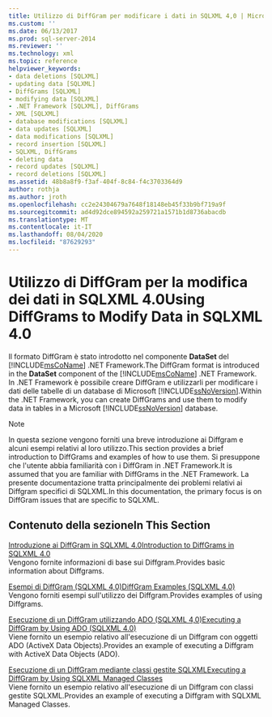 ```yaml
---
title: Utilizzo di DiffGram per modificare i dati in SQLXML 4,0 | Microsoft Docs
ms.custom: ''
ms.date: 06/13/2017
ms.prod: sql-server-2014
ms.reviewer: ''
ms.technology: xml
ms.topic: reference
helpviewer_keywords:
- data deletions [SQLXML]
- updating data [SQLXML]
- DiffGrams [SQLXML]
- modifying data [SQLXML]
- .NET Framework [SQLXML], DiffGrams
- XML [SQLXML]
- database modifications [SQLXML]
- data updates [SQLXML]
- data modifications [SQLXML]
- record insertion [SQLXML]
- SQLXML, DiffGrams
- deleting data
- record updates [SQLXML]
- record deletions [SQLXML]
ms.assetid: 48b8a8f9-f3af-404f-8c84-f4c3703364d9
author: rothja
ms.author: jroth
ms.openlocfilehash: cc2e24304679a7648f18148eb45f33b9bf719a9f
ms.sourcegitcommit: ad4d92dce894592a259721a1571b1d8736abacdb
ms.translationtype: MT
ms.contentlocale: it-IT
ms.lasthandoff: 08/04/2020
ms.locfileid: "87629293"
---
```

# <a name="using-diffgrams-to-modify-data-in-sqlxml-40"></a><span data-ttu-id="0773f-102">Utilizzo di DiffGram per la modifica dei dati in SQLXML 4.0</span><span class="sxs-lookup"><span data-stu-id="0773f-102">Using DiffGrams to Modify Data in SQLXML 4.0</span></span>
  <span data-ttu-id="0773f-103">Il formato DiffGram è stato introdotto nel componente **DataSet** del [!INCLUDE[msCoName](../../../includes/msconame-md.md)] .NET Framework.</span><span class="sxs-lookup"><span data-stu-id="0773f-103">The DiffGram format is introduced in the **DataSet** component of the [!INCLUDE[msCoName](../../../includes/msconame-md.md)] .NET Framework.</span></span> <span data-ttu-id="0773f-104">In .NET Framework è possibile creare DiffGram e utilizzarli per modificare i dati delle tabelle di un database di Microsoft [!INCLUDE[ssNoVersion](../../../includes/ssnoversion-md.md)].</span><span class="sxs-lookup"><span data-stu-id="0773f-104">Within the .NET Framework, you can create DiffGrams and use them to modify data in tables in a Microsoft [!INCLUDE[ssNoVersion](../../../includes/ssnoversion-md.md)] database.</span></span>  
  
> [!NOTE]  
>  <span data-ttu-id="0773f-105">In questa sezione vengono forniti una breve introduzione ai Diffgram e alcuni esempi relativi al loro utilizzo.</span><span class="sxs-lookup"><span data-stu-id="0773f-105">This section provides a brief introduction to DiffGrams and examples of how to use them.</span></span> <span data-ttu-id="0773f-106">Si presuppone che l'utente abbia familiarità con i DiffGram in .NET Framework.</span><span class="sxs-lookup"><span data-stu-id="0773f-106">It is assumed that you are familiar with DiffGrams in the .NET Framework.</span></span> <span data-ttu-id="0773f-107">La presente documentazione tratta principalmente dei problemi relativi ai Diffgram specifici di SQLXML.</span><span class="sxs-lookup"><span data-stu-id="0773f-107">In this documentation, the primary focus is on DiffGram issues that are specific to SQLXML.</span></span>  
  
## <a name="in-this-section"></a><span data-ttu-id="0773f-108">Contenuto della sezione</span><span class="sxs-lookup"><span data-stu-id="0773f-108">In This Section</span></span>  
 [<span data-ttu-id="0773f-109">Introduzione ai DiffGram in SQLXML 4.0</span><span class="sxs-lookup"><span data-stu-id="0773f-109">Introduction to DiffGrams in SQLXML 4.0</span></span>](introduction-to-diffgrams-in-sqlxml-4-0.md)  
 <span data-ttu-id="0773f-110">Vengono fornite informazioni di base sui Diffgram.</span><span class="sxs-lookup"><span data-stu-id="0773f-110">Provides basic information about Diffgrams.</span></span>  
  
 [<span data-ttu-id="0773f-111">Esempi di DiffGram &#40;SQLXML 4,0&#41;</span><span class="sxs-lookup"><span data-stu-id="0773f-111">DiffGram Examples &#40;SQLXML 4.0&#41;</span></span>](diffgram-examples-sqlxml-4-0.md)  
 <span data-ttu-id="0773f-112">Vengono forniti esempi sull'utilizzo dei Diffgram.</span><span class="sxs-lookup"><span data-stu-id="0773f-112">Provides examples of using Diffgrams.</span></span>  
  
 [<span data-ttu-id="0773f-113">Esecuzione di un DiffGram utilizzando ADO &#40;SQLXML 4,0&#41;</span><span class="sxs-lookup"><span data-stu-id="0773f-113">Executing a DiffGram by Using ADO &#40;SQLXML 4.0&#41;</span></span>](executing-a-diffgram-by-using-ado-sqlxml-4-0.md)  
 <span data-ttu-id="0773f-114">Viene fornito un esempio relativo all'esecuzione di un Diffgram con oggetti ADO (ActiveX Data Objects).</span><span class="sxs-lookup"><span data-stu-id="0773f-114">Provides an example of executing a Diffgram with ActiveX Data Objects (ADO).</span></span>  
  
 [<span data-ttu-id="0773f-115">Esecuzione di un DiffGram mediante classi gestite SQLXML</span><span class="sxs-lookup"><span data-stu-id="0773f-115">Executing a DiffGram by Using SQLXML Managed Classes</span></span>](../net-framework-classes/sqlxml-4-0-net-framework-support-managed-classes.md)  
 <span data-ttu-id="0773f-116">Viene fornito un esempio relativo all'esecuzione di un Diffgram con classi gestite SQLXML.</span><span class="sxs-lookup"><span data-stu-id="0773f-116">Provides an example of executing a Diffgram with SQLXML Managed Classes.</span></span>  
  
  
